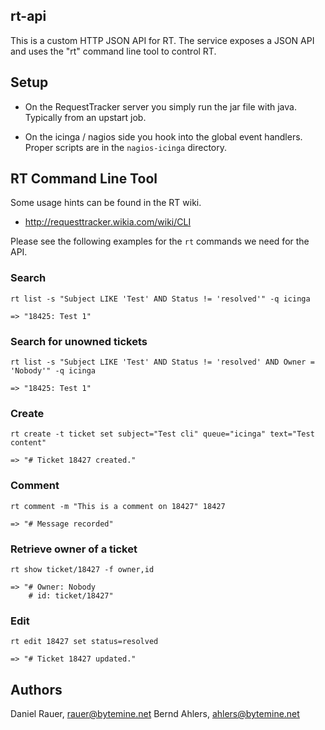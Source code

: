 rt-api
------

This is a custom HTTP JSON API for RT. The service exposes a JSON API and
uses the "rt" command line tool to control RT.

## Setup 

* On the RequestTracker server you simply run the jar file with java. Typically from an upstart job.

* On the icinga / nagios side you hook into the global event handlers. Proper scripts are in the `nagios-icinga` directory.


## RT Command Line Tool

Some usage hints can be found in the RT wiki.

* http://requesttracker.wikia.com/wiki/CLI

Please see the following examples for the `rt` commands we need for the API.

### Search

```shell
rt list -s "Subject LIKE 'Test' AND Status != 'resolved'" -q icinga

=> "18425: Test 1"
```

### Search for unowned tickets

```shell
rt list -s "Subject LIKE 'Test' AND Status != 'resolved' AND Owner = 'Nobody'" -q icinga

=> "18425: Test 1"
```

### Create

```shell
rt create -t ticket set subject="Test cli" queue="icinga" text="Test content"

=> "# Ticket 18427 created."
```

### Comment

```shell
rt comment -m "This is a comment on 18427" 18427

=> "# Message recorded"
```

### Retrieve owner of a ticket

```shell
rt show ticket/18427 -f owner,id

=> "# Owner: Nobody
    # id: ticket/18427"
```

### Edit

```shell
rt edit 18427 set status=resolved

=> "# Ticket 18427 updated."
```

## Authors

Daniel Rauer, <rauer@bytemine.net>
Bernd Ahlers, <ahlers@bytemine.net>

